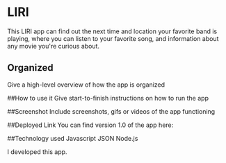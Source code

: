 # LIRI
This LIRI app can find out the next time and location your favorite band is playing, where you can listen to your favorite song, and information about any movie you're curious about. 

## Organized 
Give a high-level overview of how the app is organized

##How to use it 
Give start-to-finish instructions on how to run the app


##Screenshot
Include screenshots, gifs or videos of the app functioning

##Deployed Link 
You can find version 1.0 of the app here:

##Technology used
Javascript
JSON
Node.js

I developed this app. 
